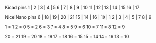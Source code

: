 Kicad pins
1  | 2  | 3  | 4  | 5
6  | 7  | 8  | 9  | 10
11 | 12 | 13 | 14 | 15
	       16 | 17

Nice!Nano pins
6  | 18 | 19 | 20 | 21
15 | 14 | 16 | 10 | 1
2  | 3  | 4  | 5  | 7
	       8  | 9

1 = 1
2 = 0
5 = 2
6 = 3
7 = 4
8 = 5
9 = 6
10 = 7
11 = 8
12 = 9 

20 = 21
19 = 20
18 = 19
17 = 18
16 = 15
15 = 14
14 = 16
13 = 10
